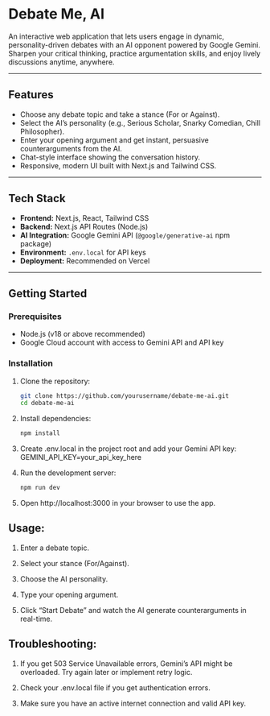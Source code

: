 # Debate Me, AI

An interactive web application that lets users engage in dynamic, personality-driven debates with an AI opponent powered by Google Gemini.  
Sharpen your critical thinking, practice argumentation skills, and enjoy lively discussions anytime, anywhere.

---

## Features

- Choose any debate topic and take a stance (For or Against).  
- Select the AI’s personality (e.g., Serious Scholar, Snarky Comedian, Chill Philosopher).  
- Enter your opening argument and get instant, persuasive counterarguments from the AI.  
- Chat-style interface showing the conversation history.  
- Responsive, modern UI built with Next.js and Tailwind CSS.  

---

## Tech Stack

- **Frontend:** Next.js, React, Tailwind CSS  
- **Backend:** Next.js API Routes (Node.js)  
- **AI Integration:** Google Gemini API (`@google/generative-ai` npm package)  
- **Environment:** `.env.local` for API keys  
- **Deployment:** Recommended on Vercel  

---

## Getting Started

### Prerequisites

- Node.js (v18 or above recommended)  
- Google Cloud account with access to Gemini API and API key  

### Installation

1. Clone the repository:  
   ```bash
   git clone https://github.com/yourusername/debate-me-ai.git
   cd debate-me-ai

2. Install dependencies:
   ```bash
   npm install

3. Create .env.local in the project root and add your Gemini API key:
    GEMINI_API_KEY=your_api_key_here

4. Run the development server:
    ```bash
    npm run dev

5. Open http://localhost:3000 in your browser to use the app.


## Usage:

1. Enter a debate topic.

2. Select your stance (For/Against).

3. Choose the AI personality.

4. Type your opening argument.

5. Click “Start Debate” and watch the AI generate counterarguments in real-time.

## Troubleshooting:

1. If you get 503 Service Unavailable errors, Gemini’s API might be overloaded. Try again later or implement retry logic.

2. Check your .env.local file if you get authentication errors.

3. Make sure you have an active internet connection and valid API key.